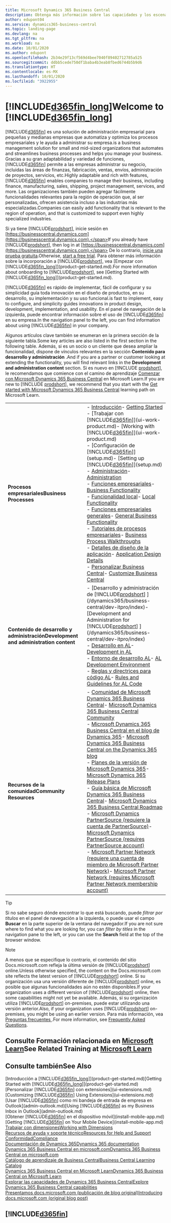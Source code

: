 ```yaml
---
title: Microsoft Dynamics 365 Business Central
description: Obtenga más información sobre las capacidades y los escenarios de trabajo en Business Central, una solución de administración empresarial para pequeñas y medianas empresas.
author: edupont04
ms.service: dynamics365-business-central
ms.topic: landing-page
ms.devlang: na
ms.tgt_pltfrm: na
ms.workload: na
ms.date: 10/01/2020
ms.author: edupont
ms.openlocfilehash: 2b34e29f13cf569d4bee7040f89402712785a525
ms.sourcegitcommit: ddbb5cede750df1baba4b3eab8fbed6744b5b9d6
ms.translationtype: HT
ms.contentlocale: es-MX
ms.lasthandoff: 10/01/2020
ms.locfileid: "3922955"
---
```

# <a name="welcome-to-d365fin_long"></a><span data-ttu-id="fbea0-103">[!INCLUDE[d365fin_long](includes/d365fin_long_md.md)]</span><span class="sxs-lookup"><span data-stu-id="fbea0-103">Welcome to [!INCLUDE[d365fin_long](includes/d365fin_long_md.md)]</span></span>

[!INCLUDE[d365fin](includes/d365fin_md.md)] <span data-ttu-id="fbea0-104">es una solución de administración empresarial para pequeñas y medianas empresas que automatiza y optimiza los procesos empresariales y le ayuda a administrar su empresa.</span><span class="sxs-lookup"><span data-stu-id="fbea0-104">is a business management solution for small and mid-sized organizations that automates and streamlines business processes and helps you manage your business.</span></span> <span data-ttu-id="fbea0-105">Gracias a su gran adaptabilidad y variedad de funciones, [!INCLUDE[d365fin](includes/d365fin_md.md)] permite a las empresas administrar su negocio, incluidas las áreas de finanzas, fabricación, ventas, envíos, administración de proyectos, servicios, etc.</span><span class="sxs-lookup"><span data-stu-id="fbea0-105">Highly adaptable and rich with features, [!INCLUDE[d365fin](includes/d365fin_md.md)] enables companies to manage their business, including finance, manufacturing, sales, shipping, project management, services, and more.</span></span> <span data-ttu-id="fbea0-106">Las organizaciones también pueden agregar fácilmente funcionalidades relevantes para la región de operación que, al ser personalizadas, ofrecen asistencia incluso a las industrias más especializadas.</span><span class="sxs-lookup"><span data-stu-id="fbea0-106">Companies can easily add functionality that is relevant to the region of operation, and that is customized to support even highly specialized industries.</span></span>

<span data-ttu-id="fbea0-107">Si ya tiene [!INCLUDE[prodshort](includes/prodshort.md)], inicie sesión en [https://businesscentral.dynamics.com](https://businesscentral.dynamics.com).</span><span class="sxs-lookup"><span data-stu-id="fbea0-107">If you already have [!INCLUDE[prodshort](includes/prodshort.md)], then log in at [https://businesscentral.dynamics.com](https://businesscentral.dynamics.com).</span></span> <span data-ttu-id="fbea0-108">De lo contrario, [inicie una prueba gratuita](https://go.microsoft.com/fwlink/?linkid=847861).</span><span class="sxs-lookup"><span data-stu-id="fbea0-108">Otherwise, [start a free trial](https://go.microsoft.com/fwlink/?linkid=847861).</span></span> <span data-ttu-id="fbea0-109">Para obtener más información sobre la incorporación a [!INCLUDE[prodshort](includes/prodshort.md)], vea [Empezar con [!INCLUDE[d365fin_long](includes/d365fin_long_md.md)]](product-get-started.md).</span><span class="sxs-lookup"><span data-stu-id="fbea0-109">For more information about onboarding to [!INCLUDE[prodshort](includes/prodshort.md)], see [Getting Started with [!INCLUDE[d365fin_long](includes/d365fin_long_md.md)]](product-get-started.md).</span></span>  

[!INCLUDE[d365fin](includes/d365fin_md.md)] <span data-ttu-id="fbea0-110">es rápido de implementar, fácil de configurar y su simplicidad guía toda innovación en el diseño de productos, en su desarrollo, su implementación y su uso funcional.</span><span class="sxs-lookup"><span data-stu-id="fbea0-110">is fast to implement, easy to configure, and simplicity guides innovations in product design, development, implementation, and usability.</span></span> <span data-ttu-id="fbea0-111">En el panel de navegación de la izquierda, puede encontrar información sobre el uso de [!INCLUDE[d365fin](includes/d365fin_md.md)] en su empresa.</span><span class="sxs-lookup"><span data-stu-id="fbea0-111">In the navigation panel to the left, you can find information about using [!INCLUDE[d365fin](includes/d365fin_md.md)] in your company.</span></span>  

<span data-ttu-id="fbea0-112">Algunos artículos clave también se enumeran en la primera sección de la siguiente tabla.</span><span class="sxs-lookup"><span data-stu-id="fbea0-112">Some key articles are also listed in the first section in the following table.</span></span> <span data-ttu-id="fbea0-113">Además, si es un socio o un cliente que desea ampliar la funcionalidad, dispone de vínculos relevantes en la sección **Contenido para desarrollo y administración** .</span><span class="sxs-lookup"><span data-stu-id="fbea0-113">And if you are a partner or customer looking at extending the functionality, you will find relevant links in the **Development and administration content** section.</span></span> <span data-ttu-id="fbea0-114">Si es nuevo en [!INCLUDE [prodshort](includes/prodshort.md)], le recomendamos que comience con el camino de aprendizaje [Comenzar con Microsoft Dynamics 365 Business Central](/learn/paths/get-started-dynamics-365-business-central/) en Microsoft Learn.</span><span class="sxs-lookup"><span data-stu-id="fbea0-114">If you are new to [!INCLUDE [prodshort](includes/prodshort.md)], we recommend that you start with the [Get started with Microsoft Dynamics 365 Business Central](/learn/paths/get-started-dynamics-365-business-central/) learning path on Microsoft Learn.</span></span>  

|||  
|-|-|  
|<span data-ttu-id="fbea0-115">**Procesos empresariales**</span><span class="sxs-lookup"><span data-stu-id="fbea0-115">**Business Processes**</span></span>|<span data-ttu-id="fbea0-116">-   [Introducción](product-get-started.md)</span><span class="sxs-lookup"><span data-stu-id="fbea0-116">-   [Getting Started](product-get-started.md)</span></span><br /><span data-ttu-id="fbea0-117">-   [Trabajar con [!INCLUDE[d365fin](includes/d365fin_md.md)]](ui-work-product.md)</span><span class="sxs-lookup"><span data-stu-id="fbea0-117">-   [Working with [!INCLUDE[d365fin](includes/d365fin_md.md)]](ui-work-product.md)</span></span><br /><span data-ttu-id="fbea0-118">-   [Configuración de [!INCLUDE[d365fin](includes/d365fin_md.md)]](setup.md)</span><span class="sxs-lookup"><span data-stu-id="fbea0-118">-   [Setting up [!INCLUDE[d365fin](includes/d365fin_md.md)]](setup.md)</span></span><br /><span data-ttu-id="fbea0-119">-   [Administración](admin-setup-and-administration.md)</span><span class="sxs-lookup"><span data-stu-id="fbea0-119">-   [Administration](admin-setup-and-administration.md)</span></span><br /><span data-ttu-id="fbea0-120">-   [Funciones empresariales](across-business-functionality.md)</span><span class="sxs-lookup"><span data-stu-id="fbea0-120">-   [Business Functionality](across-business-functionality.md)</span></span><br /><span data-ttu-id="fbea0-121">-   [Funcionalidad local](LocalFunctionality/Austria/austria-local-functionality.md)</span><span class="sxs-lookup"><span data-stu-id="fbea0-121">-   [Local Functionality](LocalFunctionality/Austria/austria-local-functionality.md)</span></span><br /><span data-ttu-id="fbea0-122">-   [Funciones empresariales generales](ui-across-business-areas.md)</span><span class="sxs-lookup"><span data-stu-id="fbea0-122">-   [General Business Functionality](ui-across-business-areas.md)</span></span><br /><span data-ttu-id="fbea0-123">-   [Tutoriales de procesos empresariales](walkthrough-business-process-walkthroughs.md)</span><span class="sxs-lookup"><span data-stu-id="fbea0-123">-   [Business Process Walkthroughs](walkthrough-business-process-walkthroughs.md)</span></span><br /><span data-ttu-id="fbea0-124">-   [Detalles de diseño de la aplicación](design-details-application-design.md)</span><span class="sxs-lookup"><span data-stu-id="fbea0-124">-   [Application Design Details](design-details-application-design.md)</span></span><br /><span data-ttu-id="fbea0-125">- [Personalizar Business Central](ui-customizing-overview.md)</span><span class="sxs-lookup"><span data-stu-id="fbea0-125">- [Customize Business Central](ui-customizing-overview.md)</span></span>|  
|<span data-ttu-id="fbea0-126">**Contenido de desarrollo y administración**</span><span class="sxs-lookup"><span data-stu-id="fbea0-126">**Development and administration content**</span></span>|<span data-ttu-id="fbea0-127">-   [Desarrollo y administración de [!INCLUDE[prodshort](includes/prodshort.md)] ](/dynamics365/business-central/dev-itpro/index)</span><span class="sxs-lookup"><span data-stu-id="fbea0-127">-   [Development and Administration for [!INCLUDE[prodshort](includes/prodshort.md)] ](/dynamics365/business-central/dev-itpro/index)</span></span><br /><span data-ttu-id="fbea0-128">-   [Desarrollo en AL](/dynamics365/business-central/dev-itpro/developer/devenv-dev-overview)</span><span class="sxs-lookup"><span data-stu-id="fbea0-128">-   [Development in AL](/dynamics365/business-central/dev-itpro/developer/devenv-dev-overview)</span></span><br /><span data-ttu-id="fbea0-129">-   [Entorno de desarrollo AL](/dynamics365/business-central/dev-itpro/developer/devenv-reference-overview)</span><span class="sxs-lookup"><span data-stu-id="fbea0-129">-   [AL Development Environment](/dynamics365/business-central/dev-itpro/developer/devenv-reference-overview)</span></span><br /><span data-ttu-id="fbea0-130">-   [Reglas y directrices para código AL](/dynamics365/business-central/dev-itpro/compliance/apptest-overview)</span><span class="sxs-lookup"><span data-stu-id="fbea0-130">-   [Rules and Guidelines for AL Code](/dynamics365/business-central/dev-itpro/compliance/apptest-overview)</span></span>|  
|<span data-ttu-id="fbea0-131">**Recursos de la comunidad**</span><span class="sxs-lookup"><span data-stu-id="fbea0-131">**Community Resources**</span></span>|<span data-ttu-id="fbea0-132">-   [Comunidad de Microsoft Dynamics 365 Business Central](https://community.dynamics.com/business)</span><span class="sxs-lookup"><span data-stu-id="fbea0-132">-   [Microsoft Dynamics 365 Business Central Community](https://community.dynamics.com/business)</span></span><br /><span data-ttu-id="fbea0-133">-   [Microsoft Dynamics 365 Business Central en el blog de Dynamics 365](https://cloudblogs.microsoft.com/dynamics365/it/product/business-central/)</span><span class="sxs-lookup"><span data-stu-id="fbea0-133">-   [Microsoft Dynamics 365 Business Central on the Dynamics 365 blog](https://cloudblogs.microsoft.com/dynamics365/it/product/business-central/)</span></span><br /><span data-ttu-id="fbea0-134">-   [Planes de la versión de Microsoft Dynamics 365](https://go.microsoft.com/fwlink/?linkid=2047422)</span><span class="sxs-lookup"><span data-stu-id="fbea0-134">-   [Microsoft Dynamics 365 Release Plans](https://go.microsoft.com/fwlink/?linkid=2047422)</span></span><br /><span data-ttu-id="fbea0-135">-   [Guía básica de Microsoft Dynamics 365 Business Central](https://dynamics.microsoft.com/roadmap/business-central/)</span><span class="sxs-lookup"><span data-stu-id="fbea0-135">-   [Microsoft Dynamics 365 Business Central Roadmap](https://dynamics.microsoft.com/roadmap/business-central/)</span></span><br /><span data-ttu-id="fbea0-136">-   [Microsoft Dynamics PartnerSource \(requiere la cuenta de PartnerSource\)](https://mbs.microsoft.com/partnersource)</span><span class="sxs-lookup"><span data-stu-id="fbea0-136">-   [Microsoft Dynamics PartnerSource \(requires PartnerSource account\)](https://mbs.microsoft.com/partnersource)</span></span><br /><span data-ttu-id="fbea0-137">-   [Microsoft Partner Network \(requiere una cuenta de miembro de Microsoft Partner Network\)](https://mspartner.microsoft.com/en/us/windows/index.aspx)</span><span class="sxs-lookup"><span data-stu-id="fbea0-137">-   [Microsoft Partner Network \(requires Microsoft Partner Network membership account\)](https://mspartner.microsoft.com/en/us/windows/index.aspx)</span></span>|  

> [!TIP]
> <span data-ttu-id="fbea0-138">Si no sabe seguro dónde encontrar lo que está buscando, puede *filtrar por títulos* en el panel de navegación a la izquierda, o puede usar el campo **Buscar** en la parte superior de la ventana del navegador.</span><span class="sxs-lookup"><span data-stu-id="fbea0-138">If you are not sure where to find what you are looking for, you can *filter by titles* in the navigation pane to the left, or you can use the **Search** field at the top of the browser window.</span></span>

> [!NOTE]
> <span data-ttu-id="fbea0-139">A menos que se especifique lo contrario, el contenido del sitio Docs.microsoft.com refleja la última versión de [!INCLUDE[prodshort](includes/prodshort.md)] online.</span><span class="sxs-lookup"><span data-stu-id="fbea0-139">Unless otherwise specified, the content on the Docs.microsoft.com site reflects the latest version of [!INCLUDE[prodshort](includes/prodshort.md)] online.</span></span> <span data-ttu-id="fbea0-140">Si su organización usa una versión diferente de [!INCLUDE[prodshort](includes/prodshort.md)] online, es posible que algunas funcionalidades aún no estén disponibles.</span><span class="sxs-lookup"><span data-stu-id="fbea0-140">If your organization uses a different version of [!INCLUDE[prodshort](includes/prodshort.md)] online, then some capabilities might not yet be available.</span></span> <span data-ttu-id="fbea0-141">Además, si su organización utiliza [!INCLUDE[prodshort](includes/prodshort.md)] on-premises, puede estar utilizando una versión anterior.</span><span class="sxs-lookup"><span data-stu-id="fbea0-141">Also, if your organization uses [!INCLUDE[prodshort](includes/prodshort.md)] on-premises, you might be using an earlier version.</span></span> <span data-ttu-id="fbea0-142">Para más información, vea [Preguntas frecuentes ](across-faq.md).</span><span class="sxs-lookup"><span data-stu-id="fbea0-142">For more information, see [Frequently Asked Questions](across-faq.md).</span></span>

## <a name="see-related-training-at-microsoft-learn"></a><span data-ttu-id="fbea0-143">Consulte Formación relacionada en [Microsoft Learn](/learn/browse/?products=dynamics-business-central)</span><span class="sxs-lookup"><span data-stu-id="fbea0-143">See Related Training at [Microsoft Learn](/learn/browse/?products=dynamics-business-central)</span></span>

## <a name="see-also"></a><span data-ttu-id="fbea0-144">Consulte también</span><span class="sxs-lookup"><span data-stu-id="fbea0-144">See Also</span></span>

<span data-ttu-id="fbea0-145">[Introducción a [!INCLUDE[d365fin_long](includes/d365fin_long_md.md)]](product-get-started.md)</span><span class="sxs-lookup"><span data-stu-id="fbea0-145">[Getting Started with [!INCLUDE[d365fin_long](includes/d365fin_long_md.md)]](product-get-started.md)</span></span>  
<span data-ttu-id="fbea0-146">[Personalizar [!INCLUDE[d365fin](includes/d365fin_md.md)] con extensiones](ui-extensions.md)</span><span class="sxs-lookup"><span data-stu-id="fbea0-146">[Customizing [!INCLUDE[d365fin](includes/d365fin_md.md)] Using Extensions](ui-extensions.md)</span></span>  
<span data-ttu-id="fbea0-147">[Usar [!INCLUDE[d365fin](includes/d365fin_md.md)] como mi bandeja de entrada de empresa en Outlook](admin-outlook.md)</span><span class="sxs-lookup"><span data-stu-id="fbea0-147">[Using [!INCLUDE[d365fin](includes/d365fin_md.md)] as my Business Inbox in Outlook](admin-outlook.md)</span></span>  
<span data-ttu-id="fbea0-148">[Obtener [!INCLUDE[d365fin](includes/d365fin_md.md)] en el dispositivo móvil](install-mobile-app.md)</span><span class="sxs-lookup"><span data-stu-id="fbea0-148">[Getting [!INCLUDE[d365fin](includes/d365fin_md.md)] on Your Mobile Device](install-mobile-app.md)</span></span>  
[<span data-ttu-id="fbea0-149">Trabajar con dimensiones</span><span class="sxs-lookup"><span data-stu-id="fbea0-149">Working with Dimensions</span></span>](finance-dimensions.md)  
[<span data-ttu-id="fbea0-150">Recursos de ayuda y soporte técnico</span><span class="sxs-lookup"><span data-stu-id="fbea0-150">Resources for Help and Support</span></span>](product-help-and-support.md)  
[<span data-ttu-id="fbea0-151">Conformidad</span><span class="sxs-lookup"><span data-stu-id="fbea0-151">Compliance</span></span>](compliance/compliance-overview.md)  
[<span data-ttu-id="fbea0-152">Documentación de Dynamics 365</span><span class="sxs-lookup"><span data-stu-id="fbea0-152">Dynamics 365 documentation</span></span>](/dynamics365/)  
[<span data-ttu-id="fbea0-153">Dynamics 365 Business Central en microsoft.com</span><span class="sxs-lookup"><span data-stu-id="fbea0-153">Dynamics 365 Business Central on microsoft.com</span></span>](https://dynamics.microsoft.com/business-central/overview/)  
[<span data-ttu-id="fbea0-154">Catálogo de aprendizaje de Business Central</span><span class="sxs-lookup"><span data-stu-id="fbea0-154">Business Central Learning Catalog</span></span>](readiness/readiness-learning-catalog.md)  
[<span data-ttu-id="fbea0-155">Dynamics 365 Business Central en Microsoft Learn</span><span class="sxs-lookup"><span data-stu-id="fbea0-155">Dynamics 365 Business Central on Microsoft Learn</span></span>](/learn/browse/?products=dynamics-business-central)  
[<span data-ttu-id="fbea0-156">Explorar las capacidades de Dynamics 365 Business Central</span><span class="sxs-lookup"><span data-stu-id="fbea0-156">Explore Dynamics 365 Business Central capabilities</span></span>](https://dynamics.microsoft.com/business-central/capabilities/)  
[<span data-ttu-id="fbea0-157">Presentamos docs.microsoft.com (publicación de blog original)</span><span class="sxs-lookup"><span data-stu-id="fbea0-157">Introducing docs.microsoft.com (original blog post)</span></span>](https://docs.microsoft.com/teamblog/introducing-docs-microsoft-com)  

## [!INCLUDE[d365fin](includes/free_trial_md.md)]
